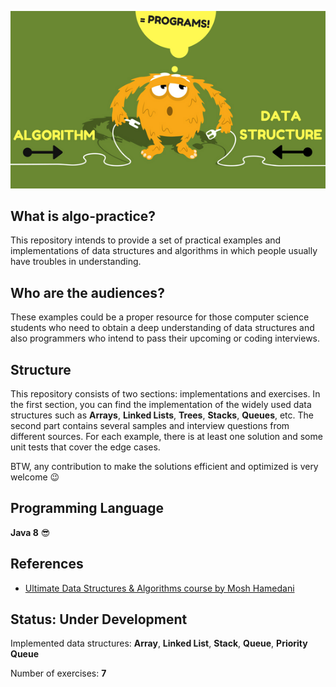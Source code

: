 ![](image.png)
## What is algo-practice?
This repository intends to provide a set of practical examples and implementations of data structures and algorithms in 
which people usually have troubles in understanding. 

## Who are the audiences?
These examples could be a proper resource for those computer science students who need to obtain a deep understanding 
of data structures and also programmers who intend to pass their upcoming or coding interviews.

## Structure
This repository consists of two sections: implementations and exercises. In the first section, you can find the 
implementation of the widely used data structures such as **Arrays**, **Linked Lists**, **Trees**, **Stacks**, **Queues**, etc. The second 
part contains several samples and interview questions from different sources. For each example, there is at least one 
solution and some unit tests that cover the edge cases.

BTW, any contribution to make the solutions efficient and optimized is very welcome 😉

## Programming Language
**Java 8** 😎

## References
- [Ultimate Data Structures & Algorithms course by Mosh Hamedani](https://codewithmosh.com/p/data-structures-algorithms)

## Status: Under Development

Implemented data structures: **Array**, **Linked List**, **Stack**, **Queue**, **Priority Queue**

Number of exercises: **7**
